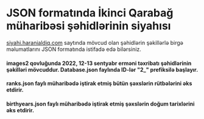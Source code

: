 # JSON formatında İkinci Qarabağ müharibəsi şəhidlərinin siyahısı

[siyahi.haranialdiq.com](https://siyahi.haranialdiq.com) saytında mövcud olan şəhidlərin şəkillərlə birgə məlumatlarını JSON formatında istifadə edə bilərsiniz.

#### images2 qovluğunda 2022, 12-13 sentyabr erməni təxribatı şəhidlərinin şəkilləri mövcuddur. Database.json faylında ID-lər "2_" prefiksilə başlayır.

#### ranks.json faylı müharibədə iştirak etmiş bütün şəxslərin rütbələrini əks etdirir.
#### birthyears.json faylı müharibədə iştirak etmiş şəxslərin doğum tarixlərini əks etdirir.